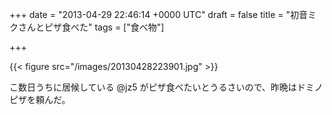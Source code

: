 
+++
date = "2013-04-29 22:46:14 +0000 UTC"
draft = false
title = "初音ミクさんとピザ食べた"
tags = ["食べ物"]

+++


{{< figure src="/images/20130428223901.jpg"  >}}

こ数日うちに居候している @jz5 がピザ食べたいとうるさいので、昨晩はドミノピザを頼んだ。

